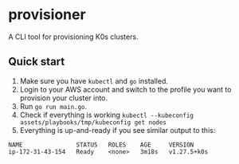 # provisioner

A CLI tool for provisioning K0s clusters.

## Quick start

1. Make sure you have `kubectl` and `go` installed.
2. Login to your AWS account and switch to the profile you want to provision your cluster into.
3. Run `go run main.go`.
4. Check if everything is working `kubectl --kubeconfig assets/playbooks/tmp/kubeconfig get nodes`
5. Everything is up-and-ready if you see similar output to this:
```
NAME               STATUS   ROLES    AGE     VERSION
ip-172-31-43-154   Ready    <none>   3m18s   v1.27.5+k0s
```